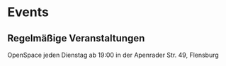 ---
---

# Events

## Regelmäßige Veranstaltungen

OpenSpace jeden Dienstag ab 19:00 in der Apenrader Str. 49, Flensburg 
